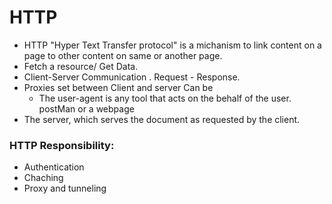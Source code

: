 # HTTP
-  HTTP "Hyper Text Transfer protocol" is a michanism to link content on a page to other content on same or another page. 
- Fetch a resource/ Get Data. 
- Client-Server Communication . Request - Response. 
- Proxies set between Client and server Can be 
  -  The user-agent is any tool that acts on the behalf of the user. postMan or a webpage 
- The server, which serves the document as requested by the client.

### HTTP Responsibility:
- Authentication 
- Chaching 
- Proxy and tunneling 
  
  
  

